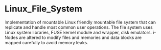 # Linux_File_System

Implementation of mountable Linux friendly mountable file system that can replicate and handle most common user operations. The file system uses Linux system libraries, FUSE kernel module and wrapper, disk emulators. i-Nodes are altered to modify files and memories and data blocks are mapped carefully to avoid memory leaks.
